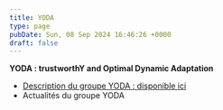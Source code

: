 ```yaml
---
title: YODA
type: page
pubDate: Sun, 08 Sep 2024 16:46:26 +0000
draft: false
---
```


**YODA : trustworthY and Optimal Dynamic Adaptation**

  * [Description du groupe YODA : disponible ici](https://gdr-gpl-2013-2024.imag.fr/Groupes/YODA/Description.html)
  * Actualités du groupe YODA


